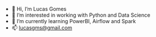 - 👋 Hi, I’m Lucas Gomes
- 👀 I’m interested in working with Python and Data Science
- 🌱 I’m currently learning PowerBI, Airflow and Spark
- 📫 lucasgms@gmail.com

<!---
lgmsouza/lgmsouza is a ✨ special ✨ repository because its `README.md` (this file) appears on your GitHub profile.
You can click the Preview link to take a look at your changes.
--->

